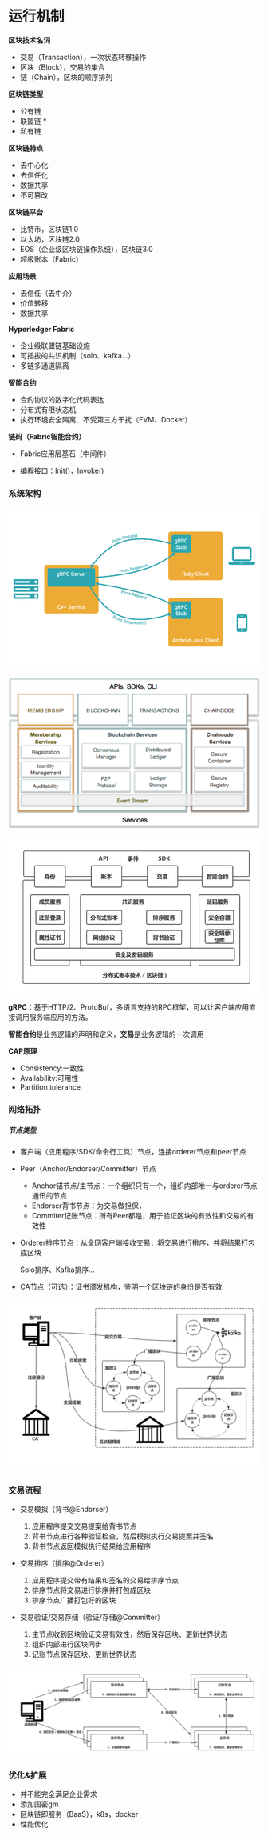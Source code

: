 # 运行机制

**区块技术名词**

- 交易（Transaction），一次状态转移操作
- 区块（Block），交易的集合
- 链（Chain），区块的顺序排列

**区块链类型**

- 公有链
- 联盟链 *
- 私有链

**区块链特点**

- 去中心化
- 去信任化
- 数据共享
- 不可篡改

**区块链平台**

- 比特币，区块链1.0
- 以太坊，区块链2.0
- EOS（企业级区块链操作系统），区块链3.0
- 超级账本（Fabric）

**应用场景**

- 去信任（去中介）
- 价值转移
- 数据共享

**Hyperledger Fabric**

- 企业级联盟链基础设施
- 可插拔的共识机制（solo、kafka…）
- 多链多通道隔离

**智能合约**

- 合约协议的数字化代码表达
- 分布式有限状态机
- 执行环境安全隔离、不受第三方干扰（EVM、Docker）

**链码（Fabric智能合约）**

- Fabric应用层基石（中间件）

- 编程接口：Init()，Invoke()

### 系统架构

![1](1.png)

![2](2.png)

![3](3.png)

**gRPC**：基于HTTP/2、ProtoBuf，多语言支持的RPC框架，可以让客户端应用直接调用服务端应用的方法。

**智能合约**是业务逻辑的声明和定义，**交易**是业务逻辑的一次调用

**CAP原理**

- Consistency:一致性
- Availability:可用性
- Partition tolerance

### **网络拓扑**

##### 节点类型

- 客户端（应用程序/SDK/命令行工具）节点，连接orderer节点和peer节点

- Peer（Anchor/Endorser/Committer）节点
  - Anchor锚节点/主节点：一个组织只有一个，组织内部唯一与orderer节点通讯的节点
  - Endorser背书节点：为交易做担保，
  - Commiter记账节点：所有Peer都是，用于验证区块的有效性和交易的有效性

- Orderer排序节点：从全网客户端接收交易，将交易进行排序，并将结果打包成区块

  Solo排序、Kafka排序...

- CA节点（可选）：证书颁发机构，鉴明一个区块链的身份是否有效

![4](4.png)

### **交易流程**

- 交易模拟（背书@Endorser）
  1. 应用程序提交交易提案给背书节点
  2. 背书节点进行各种验证检查，然后模拟执行交易提案并签名
  3. 背书节点返回模拟执行结果给应用程序

- 交易排序（排序@Orderer）
  1. 应用程序提交带有结果和签名的交易给排序节点
  2. 排序节点将交易进行排序并打包成区块
  3. 排序节点广播打包好的区块

- 交易验证/交易存储（验证/存储@Committer）
  1. 主节点收到区块验证交易有效性，然后保存区块、更新世界状态
  2. 组织内部进行区块同步
  3. 记账节点保存区块、更新世界状态

![9](9.png)



### 优化&扩展

- 并不能完全满足企业需求
- 添加国密gm
- 区块链即服务（BaaS），k8s，docker
- 性能优化









